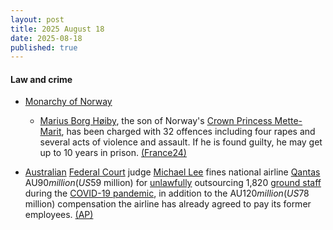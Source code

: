 ```yaml
---
layout: post
title: 2025 August 18
date: 2025-08-18
published: true
---
```



#### Law and crime

* [Monarchy of Norway](https://en.wikipedia.org/wiki/Monarchy_of_Norway "Monarchy of Norway")
  * [Marius Borg Høiby](https://en.wikipedia.org/wiki/Marius_Borg_H%C3%B8iby "Marius Borg Høiby"), the son of Norway's [Crown Princess Mette-Marit](https://en.wikipedia.org/wiki/Crown_Princess_Mette-Marit "Crown Princess Mette-Marit"), has been charged with 32 offences including four rapes and several acts of violence and assault. If he is found guilty, he may get up to 10 years in prison. [(France24)](https://www.france24.com/en/live-news/20250818-son-of-norway-princess-charged-with-four-rapes)

* [Australian](https://en.wikipedia.org/wiki/Australia "Australia") [Federal Court](https://en.wikipedia.org/wiki/Federal_Court_of_Australia "Federal Court of Australia") judge [Michael Lee](https://en.wikipedia.org/wiki/Michael_Lee_%28judge%29 "Michael Lee (judge)") fines national airline [Qantas](https://en.wikipedia.org/wiki/Qantas "Qantas") AU$90 million (US$59 million) for [unlawfully](https://en.wikipedia.org/wiki/Australian_labour_law "Australian labour law") outsourcing 1,820 [ground staff](https://en.wikipedia.org/wiki/Ground_staff "Ground staff") during the [COVID-19 pandemic](https://en.wikipedia.org/wiki/COVID-19_pandemic_in_Australia "COVID-19 pandemic in Australia"), in addition to the AU$120 million (US$78 million) compensation the airline has already agreed to pay its former employees. [(AP)](https://apnews.com/article/australia-qantas-fined-court-illegal-firing-staff-965b80da6e9b14dbf7a4809a85f803ac)
